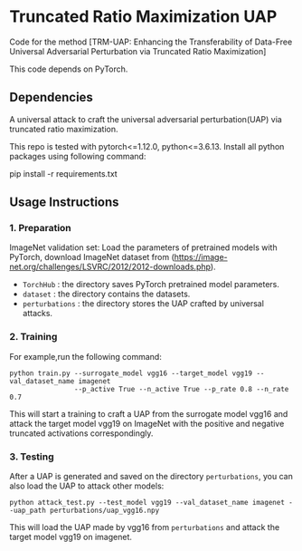 # Truncated Ratio Maximization UAP
Code for the method [TRM-UAP: Enhancing the Transferability of Data-Free Universal Adversarial Perturbation via Truncated Ratio Maximization]

This code depends on PyTorch.

## Dependencies
A universal attack to craft the universal adversarial perturbation(UAP) via truncated ratio maximization.

This repo is tested with pytorch<=1.12.0, python<=3.6.13.
Install all python packages using following command:

pip install -r requirements.txt


## Usage Instructions

### 1. Preparation

ImageNet validation set:
   Load the parameters of pretrained models with PyTorch, download ImageNet dataset from (https://image-net.org/challenges/LSVRC/2012/2012-downloads.php).
- `TorchHub` : the directory saves PyTorch pretrained model parameters.
- `dataset` : the directory contains the datasets.
- `perturbations` : the directory stores the UAP crafted by universal attacks. 



### 2. Training

For example,run the following command:

```
python train.py --surrogate_model vgg16 --target_model vgg19 --val_dataset_name imagenet 
                --p_active True --n_active True --p_rate 0.8 --n_rate 0.7
```
This will start a training to craft a UAP from the surrogate model vgg16 and attack the target model vgg19 on ImageNet with the positive and negative truncated activations correspondingly.


### 3. Testing
After a UAP is generated and saved on the directory `perturbations`, you can also load the UAP to attack other models:
```
python attack_test.py --test_model vgg19 --val_dataset_name imagenet --uap_path perturbations/uap_vgg16.npy
```
This will load the UAP made by vgg16 from `perturbations` and attack the target model vgg19 on imagenet.


